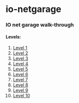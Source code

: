 # io-netgarage
### IO net garage walk-through
#### Levels:
1. [Level 1](./level1.md)
2. [Level 2](./level2.md)
3. [Level 3](./level3.md)
4. [Level 4](./level4.md)
5. [Level 5](./level5.md)
6. [Level 6]()
7. [Level 7]()
8. [Level 8]()
9. [Level 9]()
10. [Level 10]()